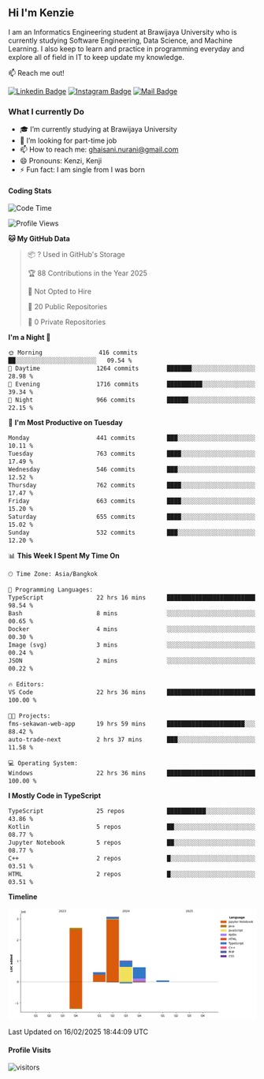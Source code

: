 ## Hi I'm Kenzie


I am an Informatics Engineering student at Brawijaya University who is currently studying Software Engineering, Data Science, and Machine Learning. I also keep to learn and practice in programming everyday and explore all of field in IT to keep update my knowledge.

:mailbox: Reach me out!

[![Linkedin Badge](https://img.shields.io/badge/-Kenzie_Taqiyassar-0e76a8?style=flat&labelColor=0e76a8&logo=linkedin&logoColor=white)](https://www.linkedin.com/in/kenzie-taqiyassar-37458b1aa/) 
[![Instagram Badge](https://img.shields.io/badge/-@__kenziehh_-e84393?style=flat&labelColor=e84393&logo=instagram&logoColor=white)](https://www.instagram.com/_kenziehh/) 
[![Mail Badge](https://img.shields.io/badge/-ghaisani.nurani-c0392b?style=flat&labelColor=c0392b&logo=gmail&logoColor=white)](mailto:ghaisani.nurani@gmail.com)

### What I currently Do

- 🎓 I’m currently studying at Brawijaya University
- 💼 I’m looking for part-time job
- 📫 How to reach me: ghaisani.nurani@gmail.com
- 😄 Pronouns: Kenzi, Kenji
- ⚡ Fun fact: I am single from I was born

#### Coding Stats
<!--START_SECTION:waka-->
![Code Time](http://img.shields.io/badge/Code%20Time-998%20hrs%2022%20mins-blue)

![Profile Views](http://img.shields.io/badge/Profile%20Views-0-blue)

**🐱 My GitHub Data** 

> 📦 ? Used in GitHub's Storage 
 > 
> 🏆 88 Contributions in the Year 2025
 > 
> 🚫 Not Opted to Hire
 > 
> 📜 20 Public Repositories 
 > 
> 🔑 0 Private Repositories 
 > 
**I'm a Night 🦉** 

```text
🌞 Morning                416 commits         ██░░░░░░░░░░░░░░░░░░░░░░░   09.54 % 
🌆 Daytime                1264 commits        ███████░░░░░░░░░░░░░░░░░░   28.98 % 
🌃 Evening                1716 commits        ██████████░░░░░░░░░░░░░░░   39.34 % 
🌙 Night                  966 commits         ██████░░░░░░░░░░░░░░░░░░░   22.15 % 
```
📅 **I'm Most Productive on Tuesday** 

```text
Monday                   441 commits         ███░░░░░░░░░░░░░░░░░░░░░░   10.11 % 
Tuesday                  763 commits         ████░░░░░░░░░░░░░░░░░░░░░   17.49 % 
Wednesday                546 commits         ███░░░░░░░░░░░░░░░░░░░░░░   12.52 % 
Thursday                 762 commits         ████░░░░░░░░░░░░░░░░░░░░░   17.47 % 
Friday                   663 commits         ████░░░░░░░░░░░░░░░░░░░░░   15.20 % 
Saturday                 655 commits         ████░░░░░░░░░░░░░░░░░░░░░   15.02 % 
Sunday                   532 commits         ███░░░░░░░░░░░░░░░░░░░░░░   12.20 % 
```


📊 **This Week I Spent My Time On** 

```text
🕑︎ Time Zone: Asia/Bangkok

💬 Programming Languages: 
TypeScript               22 hrs 16 mins      █████████████████████████   98.54 % 
Bash                     8 mins              ░░░░░░░░░░░░░░░░░░░░░░░░░   00.65 % 
Docker                   4 mins              ░░░░░░░░░░░░░░░░░░░░░░░░░   00.30 % 
Image (svg)              3 mins              ░░░░░░░░░░░░░░░░░░░░░░░░░   00.24 % 
JSON                     2 mins              ░░░░░░░░░░░░░░░░░░░░░░░░░   00.22 % 

🔥 Editors: 
VS Code                  22 hrs 36 mins      █████████████████████████   100.00 % 

🐱‍💻 Projects: 
fms-sekawan-web-app      19 hrs 59 mins      ██████████████████████░░░   88.42 % 
auto-trade-next          2 hrs 37 mins       ███░░░░░░░░░░░░░░░░░░░░░░   11.58 % 

💻 Operating System: 
Windows                  22 hrs 36 mins      █████████████████████████   100.00 % 
```

**I Mostly Code in TypeScript** 

```text
TypeScript               25 repos            ███████████░░░░░░░░░░░░░░   43.86 % 
Kotlin                   5 repos             ██░░░░░░░░░░░░░░░░░░░░░░░   08.77 % 
Jupyter Notebook         5 repos             ██░░░░░░░░░░░░░░░░░░░░░░░   08.77 % 
C++                      2 repos             █░░░░░░░░░░░░░░░░░░░░░░░░   03.51 % 
HTML                     2 repos             █░░░░░░░░░░░░░░░░░░░░░░░░   03.51 % 
```



**Timeline**

![Lines of Code chart](https://raw.githubusercontent.com/kenziehh/kenziehh/master/assets/bar_graph.png)


 Last Updated on 16/02/2025 18:44:09 UTC
<!--END_SECTION:waka-->


#### Profile Visits

![visitors](https://visitor-badge.glitch.me/badge?page_id=kenziehh.kenziehh)





